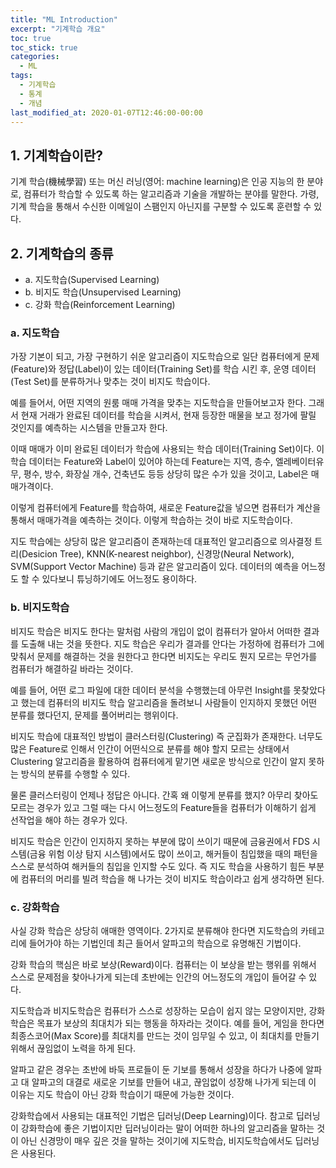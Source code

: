 ```yaml
---
title: "ML Introduction"
excerpt: "기계학습 개요"
toc: true
toc_stick: true
categories:
  - ML
tags:
  - 기계학습
  - 통계
  - 개념
last_modified_at: 2020-01-07T12:46:00-00:00
---
```


## 1. 기계학습이란?

기계 학습(機械學習) 또는 머신 러닝(영어: machine learning)은 인공 지능의 한 분야로, 컴퓨터가 학습할 수 있도록 하는 알고리즘과 기술을 개발하는 분야를 말한다. 가령, 기계 학습을 통해서 수신한 이메일이 스팸인지 아닌지를 구분할 수 있도록 훈련할 수 있다.

## 2. 기계학습의 종류
- a. 지도학습(Supervised Learning)
- b. 비지도 학습(Unsupervised Learning)
- c. 강화 학습(Reinforcement Learning)


### a. 지도학습
가장 기본이 되고, 가장 구현하기 쉬운 알고리즘이 지도학습으로 일단 컴퓨터에게 문제(Feature)와 정답(Label)이 있는 데이터(Training Set)를 학습 시킨 후, 운영 데이터(Test Set)를 분류하거나 맞추는 것이 비지도 학습이다.  

예를 들어서, 어떤 지역의 원룸 매매 가격을 맞추는 지도학습을 만들어보고자 한다. 그래서 현재 거래가 완료된 데이터를 학습을 시켜서, 현재 등장한 매물을 보고 정가에 팔릴 것인지를 예측하는 시스템을 만들고자 한다.  

이때 매매가 이미 완료된 데이터가 학습에 사용되는 학습 데이터(Training Set)이다. 이 학습 데이터는 Feature와 Label이 있어야 하는데 Feature는 지역, 층수, 엘레베이터유무, 평수, 방수, 화장실 개수, 건축년도 등등 상당히 많은 수가 있을 것이고, Label은 매매가격이다.  

이렇게 컴퓨터에게 Feature를 학습하여, 새로운 Feature값을 넣으면 컴퓨터가 계산을 통해서 매매가격을 예측하는 것이다. 이렇게 학습하는 것이 바로 지도학습이다.  

지도 학습에는 상당히 많은 알고리즘이 존재하는데 대표적인 알고리즘으로 의사결정 트리(Desicion Tree), KNN(K-nearest neighbor), 신경망(Neural Network), SVM(Support Vector Machine) 등과 같은 알고리즘이 있다. 데이터의 예측을 어느정도 할 수 있다보니 튜닝하기에도 어느정도 용이하다.

### b. 비지도학습

비지도 학습은 비지도 한다는 말처럼 사람의 개입이 없이 컴퓨터가 알아서 어떠한 결과를 도출해 내는 것을 뜻한다. 지도 학습은 우리가 결과를 안다는 가정하에 컴퓨터가 그에 맞춰서 문제를 해결하는 것을 원한다고 한다면 비지도는 우리도 뭔지 모르는 무언가를 컴퓨터가 해결하길 바라는 것이다.  

예를 들어, 어떤 로그 파일에 대한 데이터 분석을 수행했는데 아무런 Insight를 못찾았다고 했는데 컴퓨터의 비지도 학습 알고리즘을 돌려보니 사람들이 인지하지 못했던 어떤 분류를 했다던지, 문제를 풀어버리는 행위이다.   

비지도 학습에 대표적인 방법이 클러스터링(Clustering) 즉 군집화가 존재한다. 너무도 많은 Feature로 인해서 인간이 어떤식으로 분류를 해야 할지 모르는 상태에서 Clustering 알고리즘을 활용하여 컴퓨터에게 맡기면 새로운 방식으로 인간이 알지 못하는 방식의 분류를 수행할 수 있다.  

물론 클러스터링이 언제나 정답은 아니다. 간혹 왜 이렇게 분류를 했지? 아무리 찾아도 모르는 경우가 있고 그럴 때는 다시 어느정도의 Feature들을 컴퓨터가 이해하기 쉽게 선작업을 해야 하는 경우가 있다.  

비지도 학습은 인간이 인지하지 못하는 부분에 많이 쓰이기 때문에 금융권에서 FDS 시스템(금융 위험 이상 탐지 시스템)에서도 많이 쓰이고, 해커들이 침입했을 때의 패턴을 스스로 분석하여 해커들의 침입을 인지할 수도 있다. 즉 지도 학습을 사용하기 힘든 부분에 컴퓨터의 머리를 빌려 학습을 해 나가는 것이 비지도 학습이라고 쉽게 생각하면 된다.  

### c. 강화학습

사실 강화 학습은 상당히 애매한 영역이다. 2가지로 분류해야 한다면 지도학습의 카테고리에 들어가야 하는 기법인데 최근 들어서 알파고의 학습으로 유명해진 기법이다.  

강화 학습의 핵심은 바로 보상(Reward)이다. 컴퓨터는 이 보상을 받는 행위를 위해서 스스로 문제점을 찾아나가게 되는데 초반에는 인간의 어느정도의 개입이 들어갈 수 있다.   

지도학습과 비지도학습은 컴퓨터가 스스로 성장하는 모습이 쉽지 않는 모양이지만, 강화학습은 목표가 보상의 최대치가 되는 행동을 하자라는 것이다. 예를 들어, 게임을 한다면 최종스코어(Max Score)를 최대치를 만드는 것이 임무일 수 있고, 이 최대치를 만들기 위해서 끊임없이 노력을 하게 된다.   

알파고 같은 경우는 초반에 바둑 프로들이 둔 기보를 통해서 성장을 하다가 나중에 알파고 대 알파고의 대결로 새로운 기보를 만들어 내고, 끊임없이 성장해 나가게 되는데 이 이유는 지도 학습이 아닌 강화 학습이기 때문에 가능한 것이다.  

강화학습에서 사용되는 대표적인 기법은 딥러닝(Deep Learning)이다. 참고로 딥러닝이 강화학습에 좋은 기법이지만 딥러닝이라는 말이 어떠한 하나의 알고리즘을 말하는 것이 아닌 신경망이 매우 깊은 것을 말하는 것이기에 지도학습, 비지도학습에서도 딥러닝은 사용된다.  